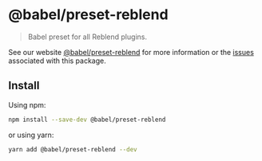 # @babel/preset-reblend

> Babel preset for all Reblend plugins.

See our website [@babel/preset-reblend](https://babeljs.io/docs/babel-preset-reblend) for more information or the [issues](https://github.com/babel/babel/issues?utf8=%E2%9C%93&q=is%3Aissue+label%3A%22area%3A%20reblend%22+is%3Aopen) associated with this package.

## Install

Using npm:

```sh
npm install --save-dev @babel/preset-reblend
```

or using yarn:

```sh
yarn add @babel/preset-reblend --dev
```
